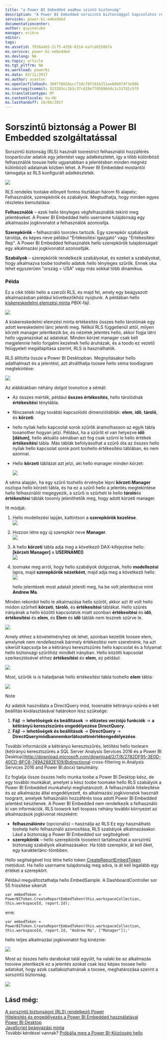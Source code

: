 ```yaml
---
title: "a Power BI Embedded aaaRow szintű biztonság"
description: "A Power BI Embedded sorszintű biztonsággal kapcsolatos részletek"
services: power-bi-embedded
documentationcenter: 
author: guyinacube
manager: erikre
editor: 
tags: 
ms.assetid: 7936ade5-2c75-435b-8314-ea7ca815867a
ms.service: power-bi-embedded
ms.devlang: NA
ms.topic: article
ms.tgt_pltfrm: NA
ms.workload: powerbi
ms.date: 03/11/2017
ms.author: asaxton
ms.openlocfilehash: 384f78826ecc710cf8f101b251ae68b074f3e98b
ms.sourcegitcommit: 523283cc1b3c37c428e77850964dc1c33742c5f0
ms.translationtype: MT
ms.contentlocale: hu-HU
ms.lasthandoff: 10/06/2017
---
```

# <a name="row-level-security-with-power-bi-embedded"></a>Sorszintű biztonság a Power BI Embedded szolgáltatással

Sorszintű biztonság (RLS) használt toorestrict felhasználói hozzáférés tooparticular adatok egy jelentést vagy adatkészletet, így a több különböző felhasználók toouse hello ugyanabban a jelentésben minden megnéz különböző adatainak közben lehet. A Power BI Embedded mostantól támogatja az RLS konfigurált adatkészletek.

![](media/power-bi-embedded-rls/pbi-embedded-rls-flow-1.png)

RLS rendelés tootake előnyeit fontos tisztában három fő alapelv; Felhasználók, szerepkörök és szabályok. Megtudhatja, hogy minden egyes részletes bemutatása:

**Felhasználók** – ezek hello tényleges végfelhasználók tekinti meg jelentéseket. A Power BI Embedded hello username tulajdonság egy alkalmazási jogkivonatot a felhasználók azonosítja.

**Szerepkörök** – felhasználó tooroles tartozik. Egy szerepkör szabályok tárolója, és képes neve például "Értékesítési igazgató" vagy "Értékesítési Rep". A Power BI Embedded felhasználók hello szerepkörök tulajdonságait egy alkalmazási jogkivonatot azonosítják.

**Szabályok** – szerepkörök rendelkezik szabályokat, és ezeket a szabályokat, hogy alkalmazva toobe toohello adatok hello tényleges szűrők. Ennek oka lehet egyszerűen "ország = USA" vagy más sokkal több dinamikus.

### <a name="example"></a>Példa

Ez a cikk többi hello a szerzői RLS, és majd fel, amely egy beágyazott alkalmazásban például következőkhöz nyújtunk. A példában hello [kiskereskedelmi elemzési minta](http://go.microsoft.com/fwlink/?LinkID=780547) PBIX-fájl.

![](media/power-bi-embedded-rls/pbi-embedded-rls-scenario-2.png)

A kiskereskedelmi elemzési minta értékesítés összes hello tárolóinak egy adott kereskedelmi lánc jeleníti meg. Nélkül RLS függetlenül attól, milyen körzeti manager jelentkezik be, és nézetek jelentés hello, akkor fogja látni hello ugyanazokat az adatokat. Minden körzet manager csak kell megjelennie hello forgalmi kezelnek hello áruházak, és a toodo ez vezető felügyeleti megállapítása szerint, RLS is használhatók.

RLS állította össze a Power BI Desktopban. Megnyitásakor hello adathalmazt és a jelentést, azt átválthatja toosee hello séma toodiagram megtekintése:

![](media/power-bi-embedded-rls/pbi-embedded-rls-diagram-view-3.png)

Az alábbiakban néhány dolgot toonotice a sémát:

* Az összes mérték, például **összes értékesítés**, hello tárolódnak **értékesítési** ténytábla.
* Nincsenek négy további kapcsolódó dimenziótáblák: **elem**, **idő**, **tároló**, és **körzeti**.
* hello nyilak hello kapcsolat sorok szűrők áramolhasson az egyik tábla tooanother hogyan jelzi. Például, ha a szűrőt el van helyezve **idő [dátum]**, hello aktuális sémában azt fog csak szűrni le hello értékek **értékesítési** tábla. Más táblák befolyásolhat a szűrő óta az összes hello nyilak hello kapcsolat sorok pont toohello értékesítési táblában, és nem azonnal.
* Hello **körzeti** táblázat azt jelzi, aki hello manager minden körzet:
  
  ![](media/power-bi-embedded-rls/pbi-embedded-rls-district-table-4.png)

A séma alapján, ha egy szűrő toohello érvénybe lépni **körzeti Manager** oszlopa hello körzeti tábla, és ha ez a szűrő hello a jelentés megtekintése hello felhasználói megegyezik, a szűrő is szűrheti le hello **tároló**és **értékesítési** táblák tooonly jeleníthetők meg, hogy adott körzeti manager.

Itt módját:

1. Hello modellezési lapján, kattintson a **szerepkörök kezelése**.  
   ![](media/power-bi-embedded-rls/pbi-embedded-rls-modeling-tab-5.png)
2. Hozzon létre egy új szerepkör neve **Manager**.  
   ![](media/power-bi-embedded-rls/pbi-embedded-rls-manager-role-6.png)
3. A hello **körzeti** tábla adja meg a következő DAX-kifejezése hello: **[körzeti Manager] = USERNAME()**  
   ![](media/power-bi-embedded-rls/pbi-embedded-rls-manager-role-7.png)
4. toomake meg arról, hogy hello szabályok dolgoznak, hello **modellezési** lapra, majd **szerepkörök nézetként**, majd adja meg a következő hello:  
   ![](media/power-bi-embedded-rls/pbi-embedded-rls-view-as-roles-8.png)
   
   hello jelentések most adatait jeleníti meg, ha be volt jelentkezve mint **Andrew Ma**.

Minden rekordot hello le alkalmazása hello szűrőt, akkor azt itt volt hello módon szűrheti **körzeti**, **tároló**, és **értékesítési** táblákat. Hello szűrés irányának a hello közötti kapcsolatok miatt azonban **értékesítési** és **idő**, **értékesítési** és **elem**, és **Elem** és **idő** táblák nem lesznek szűrve le.

![](media/power-bi-embedded-rls/pbi-embedded-rls-diagram-view-9.png)

Amely ehhez a követelményhez ok lehet, azonban kezelők toosee elem, amelynek nem rendelkeznek bármely értékesítési nem szeretnénk, ha azt sikerült kapcsolja be a kétirányú keresztszűrés hello kapcsolat és a folyamat hello biztonsági szűrőhöz mindkét irányban. Hello közötti kapcsolat szerkesztésével ehhez **értékesítési** és **elem**, ez például:

![](media/power-bi-embedded-rls/pbi-embedded-rls-edit-relationship-10.png)

Most, szűrők is is haladjanak hello értékesítési tábla toohello **elem** tábla:

![](media/power-bi-embedded-rls/pbi-embedded-rls-diagram-view-11.png)

> [!NOTE]
> Az adatok használata a DirectQuery mód, tooenable kétirányú-szűrés e két beállítás kiválasztásával határokon lesz szüksége:

1. **Fájl** -> **lehetőségek és beállítások** -> **előzetes verziójú funkciók** -> **a kétirányú keresztszűrés engedélyezése DirectQuery**.
2. **Fájl** -> **lehetőségek és beállítások** -> **DirectQuery** -> **DirectQuerymódbannemkorlátozottmértékengedélyezése**.

További információk a kétirányú keresztszűrés, letöltési hello toolearn [kétirányú keresztszűrés a SQL Server Analysis Services 2016 és a Power BI Desktop](http://download.microsoft.com/download/2/7/8/2782DF95-3E0D-40CD-BFC8-749A2882E109/Bidirectional cross-filtering in Analysis Services 2016 and Power BI.docx) tanulmány.

Ez foglalja össze összes hello munka toobe a Power BI Desktop kész, de egy további munkákat, amelyet a kész toobe toomake hello RLS szabályok a Power BI Embedded munkahelyi meghatározott. A felhasználók hitelesítése és az alkalmazás által engedélyezett, és alkalmazási jogkivonatok használt toogrant, amelyek felhasználói hozzáférés tooa adott Power BI Embedded jelentést készítenek. A Power BI Embedded nem rendelkezik a felhasználó ki van információk. RLS toowork kell toopass néhány további környezet az alkalmazások jogkivonat részeként:

* **felhasználónév** (opcionális) – használja az RLS Ez egy használható toohelp hello felhasználó azonosítása, RLS szabályok alkalmazásakor. Lásd a biztonság a Power BI Embedded sor segítségével:
* **szerepkörök** – hello szerepkörök tooselect tartalmazhat a sorszintű biztonság szabályok alkalmazásakor. Ha több szerepkör, át kell őket, egy karakterlánc-tömbben.

Hello segítségével hoz létre hello token [CreateReportEmbedToken](https://docs.microsoft.com/dotnet/api/microsoft.powerbi.security.powerbitoken?redirectedfrom=MSDN#Microsoft_PowerBI_Security_PowerBIToken_CreateReportEmbedToken_System_String_System_String_System_String_System_DateTime_System_String_System_Collections_Generic_IEnumerable_System_String__) metódust. Ha hello username tulajdonság meg adva, is át kell legalább egy értéket a szerepkört.

Például megváltoztathatja hello EmbedSample. A DashboardController sor 55 frissítése sikerült

    var embedToken = PowerBIToken.CreateReportEmbedToken(this.workspaceCollection, this.workspaceId, report.Id);

erre:

    var embedToken = PowerBIToken.CreateReportEmbedToken(this.workspaceCollection, this.workspaceId, report.Id, "Andrew Ma", ["Manager"]);'

hello teljes alkalmazási jogkivonatot fog kinéznie:

![](media/power-bi-embedded-rls/pbi-embedded-rls-app-token-string-12.png)

Most az összes hello darabokat talál együtt, ha valaki be az alkalmazás tooview jelentkezik ez a jelentés azokat csak lesz képes toosee hello adatokat, hogy azok csatlakozhatnának a toosee, meghatározása szerint a sorszintű biztonság.

![](media/power-bi-embedded-rls/pbi-embedded-rls-dashboard-13.png)

## <a name="see-also"></a>Lásd még:

[A sorszintű biztonságot (RLS) rendelkező Power](https://powerbi.microsoft.com/en-us/documentation/powerbi-admin-rls/)  
[Hitelesítés és engedélyezés a Power BI Embedded használatával](power-bi-embedded-app-token-flow.md)  
[Power BI Desktop](https://powerbi.microsoft.com/documentation/powerbi-desktop-get-the-desktop/)  
[JavaScript beágyazási minta](https://microsoft.github.io/PowerBI-JavaScript/demo/)  
További kérdései vannak? [Próbálja meg a Power BI-Közösség hello](http://community.powerbi.com/)

